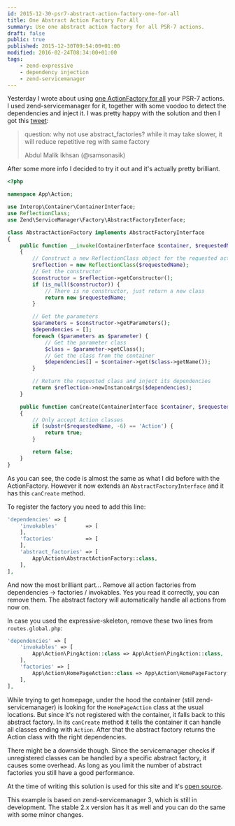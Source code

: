 ```yaml
---
id: 2015-12-30-psr7-abstract-action-factory-one-for-all
title: One Abstract Action Factory For All
summary: Use one abstract action factory for all PSR-7 actions.
draft: false
public: true
published: 2015-12-30T09:54:00+01:00
modified: 2016-02-24T08:34:00+01:00
tags:
    - zend-expressive
    - dependency injection
    - zend-servicemanager
---
```


Yesterday I wrote about using [one ActionFactory for all](https://xtreamwayz.com/blog/2015-12-29-zend-expressive-action-factory-one-for-all)
your PSR-7 actions. I used zend-servicemanager for it, together with some voodoo to detect the dependencies and inject
it. I was pretty happy with the solution and then I got this
[tweet](https://twitter.com/samsonasik/status/681891488205160448):

<blockquote class="blockquote">
    <p>
        question: why not use abstract_factories? while it may take slower, it will reduce repetitive reg
        with same factory
    </p>
    <footer class="blockquote-footer">Abdul Malik Ikhsan (@samsonasik)</footer>
</blockquote>

After some more info I decided to try it out and it's actually pretty brilliant.

```php
<?php

namespace App\Action;

use Interop\Container\ContainerInterface;
use ReflectionClass;
use Zend\ServiceManager\Factory\AbstractFactoryInterface;

class AbstractActionFactory implements AbstractFactoryInterface
{
    public function __invoke(ContainerInterface $container, $requestedName, array $options = null)
    {
        // Construct a new ReflectionClass object for the requested action
        $reflection = new ReflectionClass($requestedName);
        // Get the constructor
        $constructor = $reflection->getConstructor();
        if (is_null($constructor)) {
            // There is no constructor, just return a new class
            return new $requestedName;
        }

        // Get the parameters
        $parameters = $constructor->getParameters();
        $dependencies = [];
        foreach ($parameters as $parameter) {
            // Get the parameter class
            $class = $parameter->getClass();
            // Get the class from the container
            $dependencies[] = $container->get($class->getName());
        }

        // Return the requested class and inject its dependencies
        return $reflection->newInstanceArgs($dependencies);
    }

    public function canCreate(ContainerInterface $container, $requestedName)
    {
        // Only accept Action classes
        if (substr($requestedName, -6) == 'Action') {
            return true;
        }

        return false;
    }
}
```

As you can see, the code is almost the same as what I did before with the ActionFactory. However it now extends an
``AbstractFactoryInterface`` and it has this ``canCreate`` method.

To register the factory you need to add this line:

```php
'dependencies' => [
    'invokables'         => [
    ],
    'factories'          => [
    ],
    'abstract_factories' => [
        App\Action\AbstractActionFactory::class,
    ],
],
```

And now the most brilliant part... Remove all action factories from dependencies -> factories / invokables. Yes you
read it correctly, you can remove them. The abstract factory will automatically handle all actions from now on.

In case you used the expressive-skeleton, remove these two lines from ``routes.global.php``:

```php
'dependencies' => [
    'invokables' => [
        App\Action\PingAction::class => App\Action\PingAction::class,
    ],
    'factories' => [
        App\Action\HomePageAction::class => App\Action\HomePageFactory::class,
    ],
],
```

While trying to get homepage, under the hood the container (still zend-servicemanager) is looking for the
``HomePageAction`` class at the usual locations. But since it's not registered with the container, it falls back to
this abstract factory. In its ``canCreate`` method it tells the container it can handle all classes
ending with ``Action``. After that the abstract factory returns the Action class with the right dependencies.

There might be a downside though. Since the servicemanager checks if unregistered classes can be handled by a
specific abstract factory, it causes some overhead. As long as you limit the number of abstract factories you still
have a good performance.

At the time of writing this solution is used for this site and it's
[open source](https://github.com/xtreamwayz/xtreamwayz.com).

This example is based on zend-servicemanager 3, which is still in development. The stable 2.x version has it as well
and you can do the same with some minor changes.
